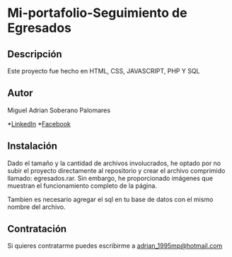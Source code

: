 # Mi-portafolio-Seguimiento de Egresados
## Descripción
Este proyecto fue hecho en HTML, CSS, JAVASCRIPT, PHP Y SQL

## Autor
Miguel Adrian Soberano Palomares

*[LinkedIn](http://www.linkedin.com/in/soberano-palomares-miguel-adrian-74a014291)
*[Facebook](https://www.facebook.com/migueladrian.soberanopalomares)

## Instalación

Dado el tamaño y la cantidad de archivos involucrados, he optado por no subir el proyecto directamente al repositorio y crear el archivo comprimido llamado: egresados.rar.
Sin embargo, he proporcionado imágenes que muestran el funcionamiento completo de la página.

Tambien es necesario agregar el sql en tu base de datos con el mismo nombre del archivo.

## Contratación

Si quieres contratarme puedes escribirme a adrian_1995mp@hotmail.com

